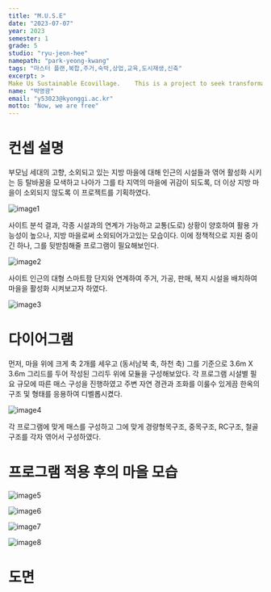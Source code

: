 ```yaml
---
title: "M.U.S.E"
date: "2023-07-07"
year: 2023
semester: 1
grade: 5 
studio: "ryu-jeon-hee"
namepath: "park-yeong-kwang"
tags: "마스터 플랜,복합,주거,숙박,상업,교육,도시재생,신축"
excerpt: >
Make Us Sustainable Ecovillage.    This is a project to seek transformation of the hometown of our parents' generation and local villages that are being neglected, and to set them as models for other local villages.
name: "박영광"
email: "y53023@kyonggi.ac.kr"
motto: "Now, we are free"
---
```


# 컨셉 설명

부모님 세대의 고향, 소외되고 있는 지방 마을에 대해 인근의 시설들과 엮어 활성화 시키는 등 탈바꿈을 모색하고
나아가 그를 타 지역의 마을에 귀감이 되도록, 더 이상 지방 마을이 소외되지 않도록 이 프로젝트를 기획하였다.

![image1](/posts-images/2023_1_5_ryu-jeon-hee_park-yeong-kwang/image1.jpg)

사이트 분석 결과, 각종 시설과의 연계가 가능하고 교통(도로) 상황이 양호하여 활용 가능성이 높으나,
지방 마을로써 소외되어가고있는 모습이다. 이에 정책적으로 지원 중이긴 하나, 그를 뒷받침해줄 프로그램이 필요해보인다.

![image2](/posts-images/2023_1_5_ryu-jeon-hee_park-yeong-kwang/image2.jpg)

사이트 인근의 대형 스마트팜 단지와 연계하여 주거, 가공, 판매, 복지 시설을 배치하여 마을을 활성화 시켜보고자 하였다.

![image3](/posts-images/2023_1_5_ryu-jeon-hee_park-yeong-kwang/image3.jpg)

# 다이어그램

먼저, 마을 위에 크게 축 2개를 세우고 (동서남북 축, 하천 축) 그를 기준으로 3.6m X 3.6m 그리드를 두어
작성된 그리두 위에 모듈을 구성해보았다. 각 프로그램 시설별 필요 규모에 따른 매스 구성을 진행하였고
주변 자연 경관과 조화를 이룰수 있게끔 한옥의 구조 및 형태를 응용하여 디벨롭시켰다.

![image4](/posts-images/2023_1_5_ryu-jeon-hee_park-yeong-kwang/image4.jpg)

각 프로그램에 맞게 매스를 구성하고 그에 맞게 경량형목구조, 중목구조, RC구조, 철골구조를 각자 엮어서 구성하였다.

# 프로그램 적용 후의 마을 모습

![image5](/posts-images/2023_1_5_ryu-jeon-hee_park-yeong-kwang/image5.jpg)

![image6](/posts-images/2023_1_5_ryu-jeon-hee_park-yeong-kwang/image6.jpg)

![image7](/posts-images/2023_1_5_ryu-jeon-hee_park-yeong-kwang/image7.jpg)

![image8](/posts-images/2023_1_5_ryu-jeon-hee_park-yeong-kwang/image8.jpg)

# 도면

<!-- 1. 배치 평면도

2. 주거 시설 평면도

3. 주거 시설 & 가공 시설 & 판매 시설 평면도

4. 복지 시설 평면도 -->
